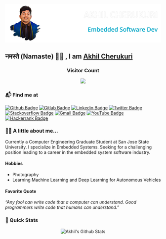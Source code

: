 ![Akhil Cherukuri Banner Image](./banner_transparent.png)

## नमस्ते (Namaste) 🙏🏻 , I am [Akhil Cherukuri](http://akhilcherukuri.com) 

<h3 align="center"> Visitor Count </h3>
<p align="center"> 
  <img src="https://profile-counter.glitch.me/akhilcherukuri/count.svg" />
</p>

### 📬 Find me at
[![Github Badge](http://img.shields.io/badge/-GitHub-black?style=for-the-badge&logo=github&link=https://github.com/akhilcherukuri/)](https://github.com/akhilcherukuri/)
[![Gitlab Badge](http://img.shields.io/badge/-GitLab-fca121?style=for-the-badge&logo=gitlab&link=https://gitlab.com/akhilcherukuri/)](https://gitlab.com/akhilcherukuri/)
[![Linkedin Badge](https://img.shields.io/badge/-LinkedIn-blue?style=for-the-badge&logo=Linkedin&logoColor=white&link=https://www.linkedin.com/in/akhilcherukuri/)](https://www.linkedin.com/in/akhilcherukuri)
[![Twitter Badge](https://img.shields.io/badge/-Twitter-1ca0f1?style=for-the-badge&logo=twitter&logoColor=white&link=https://twitter.com/akhilcherukuri)](https://twitter.com/akhilcherukuri)
[![Stackoverflow Badge](https://img.shields.io/badge/-Stack%20overflow-FE7A16?style=for-the-badge&logo=stack-overflow&logoColor=white&link=https://stackoverflow.com/users/9321888/akhilcherukuri)](https://stackoverflow.com/users/9321888/akhilcherukuri)
[![Gmail Badge](https://img.shields.io/badge/-Gmail-d14836?style=for-the-badge&logo=Gmail&logoColor=white&link=mailto:panzercherukuri@gmail.com)](mailto:panzercherukuri@gmail.com)
[![YouTube Badge](https://img.shields.io/badge/-YouTube-c4302b?style=for-the-badge&logoColor=c4302b&logo=youtube&logoColor=white&link=https://www.youtube.com/channel/UCT6VCZKB5v9ddas_Br-qngA)](https://www.youtube.com/channel/UCT6VCZKB5v9ddas_Br-qngA)
[![Hackerrank Badge](https://img.shields.io/badge/-Hackerrank-2EC866?style=for-the-badge&logo=HackerRank&logoColor=white&link=https://www.hackerrank.com/akhilcherukuri)](https://www.hackerrank.com/akhilcherukuri)

### 👨‍💻 A little about me... 

Currently a Computer Engineering Graduate Student at San Jose State University. I specialize in Embedded Systems. Seeking for a challenging position leading to a career in the embedded system software industry.

#### Hobbies
- Photography 
- Learning Machine Learning and Deep Learning for Autonomous Vehicles 

#### Favorite Quote
 *“Any fool can write code that a computer can understand. Good programmers write code that humans can understand.”*

### 🚀 Quick Stats

<p align="center">
<img align="center" src="https://github-readme-streak-stats.herokuapp.com/?user=akhilcherukuri&theme=github-dark-blue&hide_border=true&date_format=n%2Fj%5B%2FY%5D" alt="Akhil's Github Stats" />
</p>

